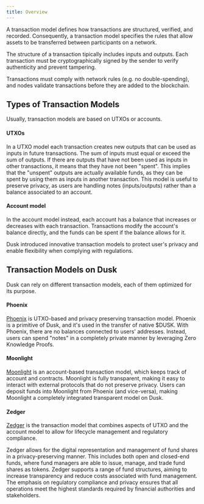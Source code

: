 ```yaml
---
title: Overview
---
```


A transaction model defines how transactions are structured, verified, and recorded. Consequently, a transaction model specifies the rules that allow assets to be transferred between participants on a network.

The structure of a transaction tipically includes inputs and outputs. Each transaction must be cryptographically signed by the sender to verify authenticity and prevent tampering.

Transactions must comply with network rules (e.g. no double-spending), and nodes validate transactions before they are added to the blockchain.

## Types of Transaction Models
Usually, transaction models are based on UTXOs or accounts.

#### UTXOs
In a UTXO model each transaction creates new outputs that can be used as inputs in future transactions. The sum of inputs must equal or exceed the sum of outputs. If there are outputs that have not been used as inputs in other transactions, it means that they have not been "spent". This implies that the "unspent" outputs are actually available funds, as they can be spent by using them as inputs in another transaction. This model is useful to preserve privacy, as users are handling notes (inputs/outputs) rather than a balance associated to an account.

#### Account model
In the account model instead, each account has a balance that increases or decreases with each transaction. Transactions modify the account's balance directly, and the funds can be spent if the balance allows for it.

Dusk introduced innovative transaction models to protect user's privacy and enable flexibility when complying with regulations.

## Transaction Models on Dusk
Dusk can rely on different transaction models, each of them optimized for its purpose.

#### Phoenix
[Phoenix](/learn/dusk-protocol/transaction_models/phoenix) is UTXO-based and privacy preserving transaction model. Phoenix is a primitive of Dusk, and it's used in the transfer of native $DUSK. With Phoenix, there are no balances connected to users' addresses. Instead, users can spend "notes" in a completely private manner by leveraging Zero Knowledge Proofs.


#### Moonlight
[Moonlight](/learn/dusk-protocol/transaction_models/moonlight) is an account-based transaction model, which keeps track of account and contracts. Moonlight is fully transparent, making it easy to interact with external protocols that do not preserve privacy.
Users can deposit funds into Moonlight from Phoenix (and vice-versa), making Moonlight a completely integrated transparent model on Dusk.


#### Zedger
[Zedger](/learn/dusk-protocol/transaction_models/zedger) is the transaction model that combines aspects of UTXO and the account model to allow for lifecycle management and regulatory compliance.

Zedger allows for the digital representation and management of fund shares in a privacy-preserving manner. This includes both open and closed-end funds, where fund managers are able to issue, manage, and trade fund shares as tokens. Zedger supports a range of fund structures, aiming to increase transparency and reduce costs associated with fund management. The emphasis on regulatory compliance and privacy ensures that all operations meet the highest standards required by financial authorities and stakeholders.

